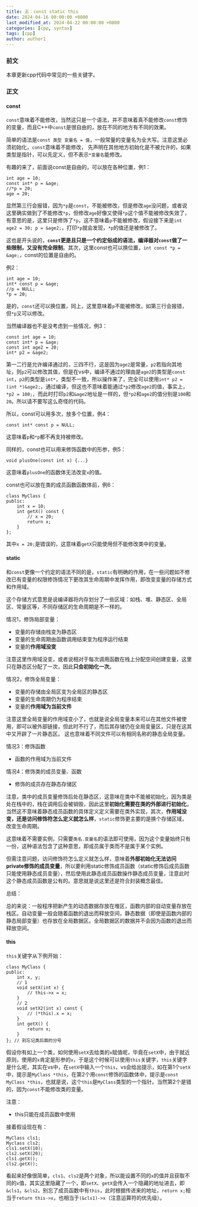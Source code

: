```yaml
---
title: 五：const static this
date: 2024-04-16 00:00:00 +0800
last_modified_at: 2024-04-22 00:00:00 +0800
categories: [cpp, syntax]
tags: [cpp]
author: author1
---
```


### 前文

本章更新cpp代码中常见的一些关键字。

### 正文

#### const

`const`意味着不能修改，当然这只是一个语法，并不意味着真不能修改`const`修饰的变量，而且C++中`const`是很自由的，放在不同的地方有不同的效果。

简单的语法是`const 类型 变量名 = 值`，一般常量的变量名为全大写。注意这里必须初始化，`const`意味着不能修改，
先声明在其他地方初始化是不被允许的，如果类型是指针，可以先定义，但不表示`*变量名`能修改。

有趣的来了，前面说const是自由的，可以放在各种位置，例1：
```
int age = 10;
const int* p = &age;
//*p = 20;
age = 20;
```

显然第三行会报错，因为`*p`是`const`，不能被修改，但是修改`age`没问题，或者说这里确实做到了不能修改`*p`，但修改`age`好像又使得`*p`这个值不能被修改失效了，有意思的是，这里只是修饰了`*p`，这不意味着`p`不能被修改，假设接下来是`int age2 = 30; p = &age2;`，打印`*p`就会发现，`*p`的值还是被修改了。

这也是开头说的，**`const`更是且只是一个约定俗成的语法，编译器对`const`做了一些限制，又没有完全限制**。其次，这里const也可以换位置，`int const *p = &age;`，const的位置是自由的。

例2：
```
int age = 10;
int* const p = &age;
//p = NULL;
*p = 20;
```

是的，`const`还可以换位置，同上，这里意味着`p`不能被修改，如第三行会报错，但`*p`又可以修改。

当然编译器也不是没考虑到一些情况，例3：
```
const int age = 10;
const int* p = &age;
const int age2 = 20;
int* p2 = &age2;
```

第一二行是允许编译通过的，三四不行，这是因为`age2`是常量，`p2`若指向其地址，则`p2`可以修改其值，但是在vs中，编译不通过的理由是`age2`的类型是`const int`，`p2`的类型是`int*`，类型不一致，所以操作来了，完全可以使用`int* p2 = (int *)&age2;`，通过编译，但这也不意味着能通过`*p2`修改`age2`的值，事实上，`*p2 = 100;`，而此时打印`p2`和`&age2`地址是一样的，但`*p2`和`age2`的值分别是`100`和`20`。所以请不要写这么奇怪的代码。

所以，const可以用多次，放多个位置，例4：
```
const int* const p = NULL;
```

这意味着`p`和`*p`都不再支持被修改。

同样的，const也可以用来修饰函数中的形参，例5：
```
void plusOne(const int x) {...}
```

这意味着`plusOne`的函数体无法改变`x`的值。

const也可以放在类的成员函数函数体前，例6：
```
class MyClass {
public:
    int x = 10;
    int getX() const {
        // x = 20;
        return x;
    }
};
```

其中`x = 20;`是错误的，这意味着`getX`只能使用但不能修改类中的变量。

#### static

和`const`更像一个约定的语法不同的是，`static`有明确的作用，在一些问题如不修改已有变量的权限修饰情况下更改其生命周期中发挥作用，即改变变量的存储方式和作用域。

这个存储方式意思是说编译器将内存划分了一些区域：如栈、堆、静态区、全局区、常量区等，不同存储区的生命周期是不一样的。

情况1，修饰局部变量：
- 变量的存储由栈变为静态区
- 变量的生命周期由函数调用结束变为程序运行结束
- 变量的**作用域没变**

注意这里作用域没变，或者说相对于每次调用函数在栈上分配空间创建变量，这里只在静态区分配了一次，因此**只会初始化一次**。

情况2，修饰全局变量：
- 变量的存储由全局区变为全局区的静态区
- 变量的生命周期仍为程序结束
- 变量的**作用域为当前文件**

注意这里全局变量的作用域变小了，也就是说全局变量本来可以在其他文件被使用，即可以被外部链接，但此时不行了，而后其存储仍在全局变量区，只是在这其中又开辟了一片静态区。
这也意味着不同文件可以有相同名称的静态全局变量。

情况3：修饰函数
- 函数的作用域为当前文件

情况4：修饰类的成员变量、函数
- 修饰的成员存在静态存储区

注意，类中的成员变量修饰后处在静态区，这意味在类中不能被初始化，因为类是处在栈中的，栈在调用后会被销毁，因此这里**初始化需要在类的外部进行初始化**，当然这不意味着静态成员函数的具体定义定义需要在类外实现，其次，**作用域没变，还是访问修饰符怎么定义就怎么样**，`static`修饰更主要的是换个存储区域，改变生命周期。

这意味着不需要实例，只需要`类名.变量名`的语法即可使用，因为这个变量始终只有一份，这种语法包含了这种意思，即成员属于类而不是属于某个实例。

但需注意问题，访问修饰符怎么定义就怎么样，意味着**外部初始化无法访问private修饰的成员变量**，所以要利用static修饰成员函数（static修饰后成员函数只能使用静态成员变量），然后使用此静态成员函数操作静态成员变量，注意此时这个静态成员函数是公有的。意思就是说这里还是符合封装概念最佳。


总结：

总的来说：一般程序把新产生的动态数据存放在堆区，函数内部的自动变量存放在栈区。自动变量一般会随着函数的退出而释放空间，静态数据（即使是函数内部的静态局部变量）也存放在全局数据区。全局数据区的数据并不会因为函数的退出而释放空间。

#### this

`this`关键字从下例开始：
```
class MyClass {
public:
    int x, y;
    // 1
    void setX(int x) {
        // this->x = x;
    }
    // 2
    void setX2(int x) const {
        // (*this).x = x;
    }
    int getX() {
        return x;
    }
}; // 别忘记类后面的分号
```

假设你有如上一个类，如何使用`setX`去给类的`x`赋值呢，毕竟在`setX`中，由于就近原则，使用的`x`肯定是形参的`x`，于是这个时候可以使用`this`关键字，`this`关键字是什么呢，其实在vs中，在`setX`中输入一个`this`，vs会给出提示，如在第1个`setX`中，提示是`MyClass *this`，在第2个用`const`修饰的函数体中，提示是`const MyClass *this`，也就是说，这个`this`是`MyClass`类型的一个指针。当然第2个是错的，因为`const`不能修改类的变量。

注意：
- this只能在成员函数中使用

接着假设现在有：
```
MyClass cls1;
Myclass cls2;
cls1.setX(10);
cls2.setX(20);
cls1.getX();
cls2.getX();
```

看起来好像很简单，`cls1`、`cls2`是两个对象，所以能设置不同的`x`的值并且获取不同的`x`值，其实这里隐藏了一个，即`setX`、`getX`会传入一个隐藏的地址进去，即`&cls1`，`&cls2`，别忘了成员函数中有`this`，此时根据传进来的地址，`return x;`相当于`return this->x`，也相当于`(&cls1)->x`（注意运算符的优先级）。
